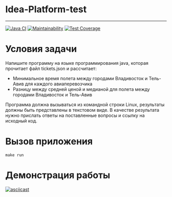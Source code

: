 # Idea-Platform-test

------

[![Java CI](https://github.com/devbulygin/Idea-Platform-test/actions/workflows/main.yaml/badge.svg)](https://github.com/devbulygin/Idea-Platform-test/actions/workflows/main.yaml)
[![Maintainability](https://api.codeclimate.com/v1/badges/2f7001e1394a05f604f7/maintainability)](https://codeclimate.com/github/devbulygin/Idea-Platform-test/maintainability)
[![Test Coverage](https://api.codeclimate.com/v1/badges/2f7001e1394a05f604f7/test_coverage)](https://codeclimate.com/github/devbulygin/Idea-Platform-test/test_coverage)

# Условия задачи

Напишите программу на языке программирования java, которая прочитает файл tickets.json и рассчитает:
- Минимальное время полета между городами Владивосток и Тель-Авив для каждого авиаперевозчика
- Разницу между средней ценой и медианой для полета между городами Владивосток и Тель-Авив

Программа должна вызываться из командной строки Linux, результаты должны быть представлены в текстовом виде.
В качестве результата нужно прислать ответы на поставленные вопросы и ссылку на исходный код.

# Вызов приложения

```
make run
```
# Демонстрация работы
[![asciicast](https://asciinema.org/a/nrzwdw0xV9y61hHoDqRwld5LQ.png)](https://asciinema.org/a/nrzwdw0xV9y61hHoDqRwld5LQ)




